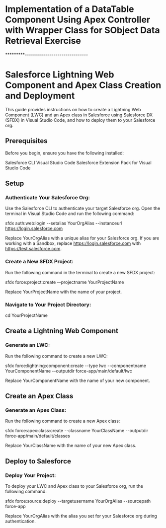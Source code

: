 
# Implementation of a DataTable Component Using Apex Controller with Wrapper Class for SObject Data Retrieval Exercise

******************************************-------------------------------*********************************

# Salesforce Lightning Web Component and Apex Class Creation and Deployment

This guide provides instructions on how to create a Lightning Web Component (LWC) and an Apex class in Salesforce using Salesforce DX (SFDX) in Visual Studio Code, and how to deploy them to your Salesforce org.

## Prerequisites

Before you begin, ensure you have the following installed:

Salesforce CLI
Visual Studio Code
Salesforce Extension Pack for Visual Studio Code

## Setup

### Authenticate Your Salesforce Org:

Use the Salesforce CLI to authenticate your target Salesforce org. Open the terminal in Visual Studio Code and run the following command:

sfdx auth:web:login --setalias YourOrgAlias --instanceurl https://login.salesforce.com

Replace YourOrgAlias with a unique alias for your Salesforce org. If you are working with a Sandbox, replace https://login.salesforce.com with https://test.salesforce.com.

### Create a New SFDX Project:

Run the following command in the terminal to create a new SFDX project:

sfdx force:project:create --projectname YourProjectName

Replace YourProjectName with the name of your project.

### Navigate to Your Project Directory:

cd YourProjectName

## Create a Lightning Web Component

### Generate an LWC:

Run the following command to create a new LWC:

sfdx force:lightning:component:create --type lwc --componentname YourComponentName --outputdir force-app/main/default/lwc

Replace YourComponentName with the name of your new component.

## Create an Apex Class

### Generate an Apex Class:

Run the following command to create a new Apex class:

sfdx force:apex:class:create --classname YourClassName --outputdir force-app/main/default/classes

Replace YourClassName with the name of your new Apex class.

## Deploy to Salesforce

### Deploy Your Project:

To deploy your LWC and Apex class to your Salesforce org, run the following command:

sfdx force:source:deploy --targetusername YourOrgAlias --sourcepath force-app

Replace YourOrgAlias with the alias you set for your Salesforce org during authentication.
